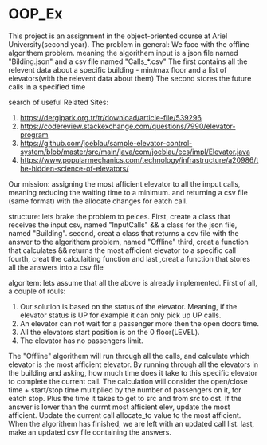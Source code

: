 # OOP_Ex

This project is an assignment in the object-oriented course at Ariel University(second year).
The problem in general:
We face with the offline algorithem problem. meaning the algorithem input is a json file named "Bilding.json" and a csv file named "Calls_*.csv"
The first contains all the relevent data about a specific building -  min/max floor and a list of elevators(with the relevent data about them)
The second stores the future calls in a specified time

search of useful Related Sites:

1. https://dergipark.org.tr/tr/download/article-file/539296
2. https://codereview.stackexchange.com/questions/7990/elevator-program 
3. https://github.com/joeblau/sample-elevator-control-system/blob/master/src/main/java/com/joeblau/ecs/impl/Elevator.java
4. https://www.popularmechanics.com/technology/infrastructure/a20986/the-hidden-science-of-elevators/

Our mission:
assigning the most afficient elevator to all the imput calls, meaning reducing the waiting time to a minimum.
and returning a csv file (same format) with the allocate changes for eatch call. 

structure:
lets brake the problem to peices.
First, create a class that receives the input csv, named "InputCalls" && a class for the json file, named "Building".
second, creat a class that returns a csv file with the answer to the algorithem problem, named "Offline"
third, creat a function that calculates && returns the most afficient elevator to a specific call
fourth, creat the calculaiting function
and last ,creat a function that stores all the answers into a csv file

algoritem:
lets assume that all the above is already implemented.
First of all, a couple of rouls:
1. Our solution is based on the status of the elevator. Meaning, if the elevator status is UP for example it can only pick up UP calls.
2. An elevator can not wait for a passenger more then the open doors time.
3. All the elevators start position is on the 0 floor(LEVEL).
4. The elevator has no passengers limit.

The "Offline" algorithem will run through all the calls, and calculate which elevator is the most afficient elevator.
By running through all the elevators in the building and asking, how much time does it take to this specific elevator to complete the current call.
The calculation will consider the open/close time + start/stop time multiplied by the number of passengers on it, for eatch stop.
Plus the time it takes to get to src and from src to dst.
If the answer is lower than the currnt most afficient elev, update the most afficient.
Update the current call allocate_to value to the most afficient.
When the algorithem has finished, we are left with an updated call list.
last, make an updated csv file containing the answers.




